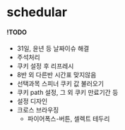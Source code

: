 # schedular
#### !TODO
<ul>
<li>31일, 윤년 등 날짜이슈 해결</li>
<li>주석처리</li>
<li>쿠키 설정 후 리프레시</li>
<li>8반 외 다른반 시간표 맞지않음</li>
<li>선택과목 스피너 쿠키 값 불러오기</li>
<li>쿠키 path 설정, 그 외 쿠키 만료기간 등</li>
  <li>설정 디자인</li>
<li>크로스 브라우징
  <ul>
    <li>파이어폭스-버튼, 셀렉트 테두리</li>
  </ul>
</li>
</ul>
